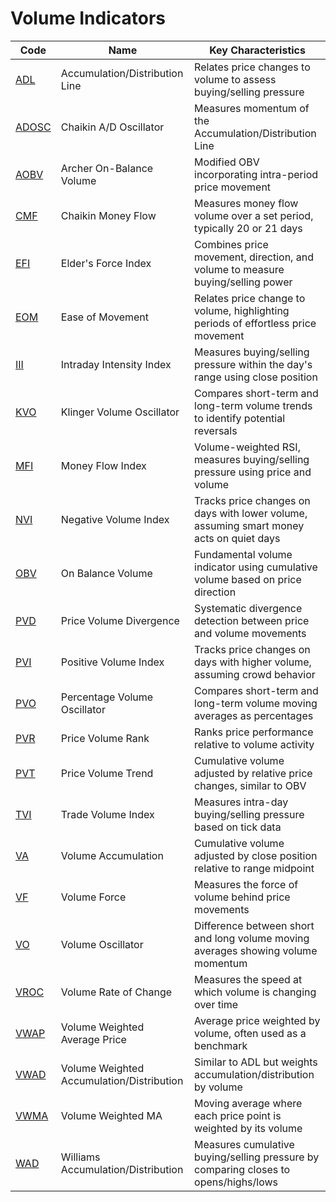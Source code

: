 # Volume Indicators

| Code | Name | Key Characteristics |
| ------------ | --------------------------------------- | -------------------------------------------------------------------------------- |
| [ADL](/indicators/volume/adl.md) | Accumulation/Distribution Line | Relates price changes to volume to assess buying/selling pressure |
| [ADOSC](/indicators/volume/adosc.md) | Chaikin A/D Oscillator | Measures momentum of the Accumulation/Distribution Line |
| [AOBV](/indicators/volume/aobv.md) | Archer On-Balance Volume | Modified OBV incorporating intra-period price movement |
| [CMF](/indicators/volume/cmf.md) | Chaikin Money Flow | Measures money flow volume over a set period, typically 20 or 21 days |
| [EFI](/indicators/volume/efi.md) | Elder's Force Index | Combines price movement, direction, and volume to measure buying/selling power |
| [EOM](/indicators/volume/eom.md) | Ease of Movement | Relates price change to volume, highlighting periods of effortless price movement |
| [III](/indicators/volume/iii.md) | Intraday Intensity Index | Measures buying/selling pressure within the day's range using close position |
| [KVO](/indicators/volume/kvo.md) | Klinger Volume Oscillator | Compares short-term and long-term volume trends to identify potential reversals |
| [MFI](/indicators/volume/mfi.md) | Money Flow Index | Volume-weighted RSI, measures buying/selling pressure using price and volume |
| [NVI](/indicators/volume/nvi.md) | Negative Volume Index | Tracks price changes on days with lower volume, assuming smart money acts on quiet days |
| [OBV](/indicators/volume/obv.md) | On Balance Volume | Fundamental volume indicator using cumulative volume based on price direction |
| [PVD](/indicators/volume/pvd.md) | Price Volume Divergence | Systematic divergence detection between price and volume movements |
| [PVI](/indicators/volume/pvi.md) | Positive Volume Index | Tracks price changes on days with higher volume, assuming crowd behavior |
| [PVO](/indicators/volume/pvo.md) | Percentage Volume Oscillator | Compares short-term and long-term volume moving averages as percentages |
| [PVR](/indicators/volume/pvr.md) | Price Volume Rank | Ranks price performance relative to volume activity |
| [PVT](/indicators/volume/pvt.md) | Price Volume Trend | Cumulative volume adjusted by relative price changes, similar to OBV |
| [TVI](/indicators/volume/tvi.md) | Trade Volume Index | Measures intra-day buying/selling pressure based on tick data |
| [VA](/indicators/volume/va.md) | Volume Accumulation | Cumulative volume adjusted by close position relative to range midpoint |
| [VF](/indicators/volume/vf.md) | Volume Force | Measures the force of volume behind price movements |
| [VO](/indicators/volume/vo.md) | Volume Oscillator | Difference between short and long volume moving averages showing volume momentum |
| [VROC](/indicators/volume/vroc.md) | Volume Rate of Change | Measures the speed at which volume is changing over time |
| [VWAP](/indicators/volume/vwap.md) | Volume Weighted Average Price | Average price weighted by volume, often used as a benchmark |
| [VWAD](/indicators/volume/vwad.md) | Volume Weighted Accumulation/Distribution | Similar to ADL but weights accumulation/distribution by volume |
| [VWMA](/indicators/volume/vwma.md) | Volume Weighted MA | Moving average where each price point is weighted by its volume |
| [WAD](/indicators/volume/wad.md) | Williams Accumulation/Distribution | Measures cumulative buying/selling pressure by comparing closes to opens/highs/lows |

